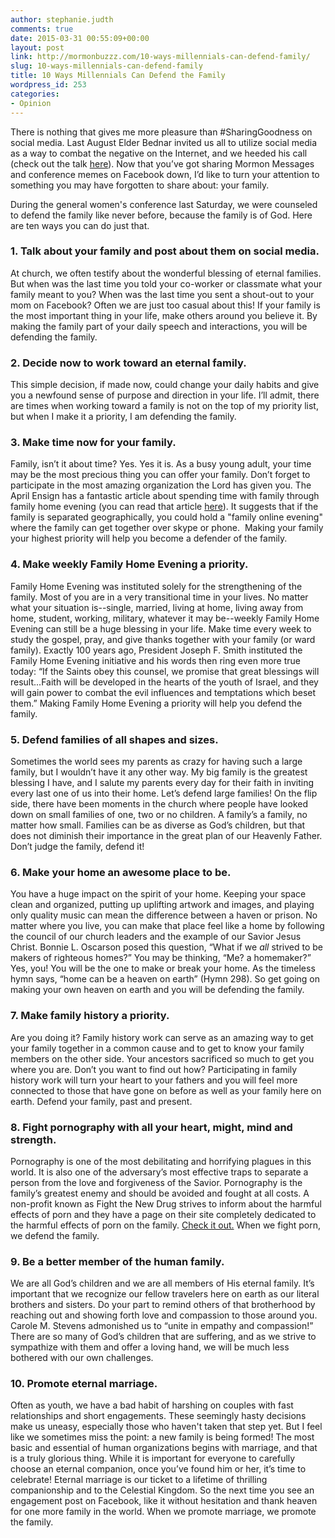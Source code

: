 ```yaml
---
author: stephanie.judth
comments: true
date: 2015-03-31 00:55:09+00:00
layout: post
link: http://mormonbuzzz.com/10-ways-millennials-can-defend-family/
slug: 10-ways-millennials-can-defend-family
title: 10 Ways Millennials Can Defend the Family
wordpress_id: 253
categories:
- Opinion
---
```


There is nothing that gives me more pleasure than #SharingGoodness on social media. Last August Elder Bednar invited us all to utilize social media as a way to combat the negative on the Internet, and we heeded his call (check out the talk [here](https://www.lds.org/prophets-and-apostles/unto-all-the-world/to-sweep-the-earth-as-with-a-flood?lang=eng)). Now that you’ve got sharing Mormon Messages and conference memes on Facebook down, I’d like to turn your attention to something you may have forgotten to share about: your family.

During the general women's conference last Saturday, we were counseled to defend the family like never before, because the family is of God. Here are ten ways you can do just that.


### 1. Talk about your family and post about them on social media.




At church, we often testify about the wonderful blessing of eternal families. But when was the last time you told your co-worker or classmate what your family meant to you? When was the last time you sent a shout-out to your mom on Facebook? Often we are just too casual about this! If your family is the most important thing in your life, make others around you believe it. By making the family part of your daily speech and interactions, you will be defending the family.


### 2. Decide now to work toward an eternal family.




This simple decision, if made now, could change your daily habits and give you a newfound sense of purpose and direction in your life. I’ll admit, there are times when working toward a family is not on the top of my priority list, but when I make it a priority, I am defending the family.


### 3. Make time now for your family.




Family, isn’t it about time? Yes. Yes it is. As a busy young adult, your time may be the most precious thing you can offer your family. Don’t forget to participate in the most amazing organization the Lord has given you. The April Ensign has a fantastic article about spending time with family through family home evening (you can read that article [here](https://www.lds.org/ensign/2015/04/family-home-evening-you-can-do-it?lang=eng)). It suggests that if the family is separated geographically, you could hold a "family online evening" where the family can get together over skype or phone.  Making your family your highest priority will help you become a defender of the family.


### 4. Make weekly Family Home Evening a priority.




Family Home Evening was instituted solely for the strengthening of the family. Most of you are in a very transitional time in your lives. No matter what your situation is--single, married, living at home, living away from home, student, working, military, whatever it may be--weekly Family Home Evening can still be a huge blessing in your life. Make time every week to study the gospel, pray, and give thanks together with your family (or ward family). Exactly 100 years ago, President Joseph F. Smith instituted the Family Home Evening initiative and his words then ring even more true today: “If the Saints obey this counsel, we promise that great blessings will result...Faith will be developed in the hearts of the youth of Israel, and they will gain power to combat the evil influences and temptations which beset them.” Making Family Home Evening a priority will help you defend the family.


### 5. Defend families of all shapes and sizes.




Sometimes the world sees my parents as crazy for having such a large family, but I wouldn’t have it any other way. My big family is the greatest blessing I have, and I salute my parents every day for their faith in inviting every last one of us into their home. Let’s defend large families! On the flip side, there have been moments in the church where people have looked down on small families of one, two or no children. A family’s a family, no matter how small. Families can be as diverse as God’s children, but that does not diminish their importance in the great plan of our Heavenly Father. Don’t judge the family, defend it!


### 6. Make your home an awesome place to be.




You have a huge impact on the spirit of your home. Keeping your space clean and organized, putting up uplifting artwork and images, and playing only quality music can mean the difference between a haven or prison. No matter where you live, you can make that place feel like a home by following the council of our church leaders and the example of our Savior Jesus Christ. Bonnie L. Oscarson posed this question, “What if we _all_ strived to be makers of righteous homes?” You may be thinking, “Me? a homemaker?” Yes, you! You will be the one to make or break your home. As the timeless hymn says, “home can be a heaven on earth” (Hymn 298). So get going on making your own heaven on earth and you will be defending the family.


### 7. Make family history a priority.




Are you doing it? Family history work can serve as an amazing way to get your family together in a common cause and to get to know your family members on the other side. Your ancestors sacrificed so much to get you where you are. Don’t you want to find out how? Participating in family history work will turn your heart to your fathers and you will feel more connected to those that have gone on before as well as your family here on earth. Defend your family, past and present.


### 8. Fight pornography with all your heart, might, mind and strength.




Pornography is one of the most debilitating and horrifying plagues in this world. It is also one of the adversary’s most effective traps to separate a person from the love and forgiveness of the Savior. Pornography is the family’s greatest enemy and should be avoided and fought at all costs. A non-profit known as Fight the New Drug strives to inform about the harmful effects of porn and they have a page on their site completely dedicated to the harmful effects of porn on the family. [Check it out.](http://www.fightthenewdrug.org/porn-hates-families/#sthash.u1BzYl9k.VOX6tUFm.dpbs) When we fight porn, we defend the family.


### 9. Be a better member of the human family.




We are all God’s children and we are all members of His eternal family. It’s important that we recognize our fellow travelers here on earth as our literal brothers and sisters. Do your part to remind others of that brotherhood by reaching out and showing forth love and compassion to those around you. Carole M. Stevens admonished us to “unite in empathy and compassion!” There are so many of God’s children that are suffering, and as we strive to sympathize with them and offer a loving hand, we will be much less bothered with our own challenges.


### 10. Promote eternal marriage.




Often as youth, we have a bad habit of harshing on couples with fast relationships and short engagements. These seemingly hasty decisions make us uneasy, especially those who haven't taken that step yet. But I feel like we sometimes miss the point: a new family is being formed! The most basic and essential of human organizations begins with marriage, and that is a truly glorious thing. While it is important for everyone to carefully choose an eternal companion, once you’ve found him or her, it’s time to celebrate! Eternal marriage is our ticket to a lifetime of thrilling companionship and to the Celestial Kingdom. So the next time you see an engagement post on Facebook, like it without hesitation and thank heaven for one more family in the world. When we promote marriage, we promote the family.


